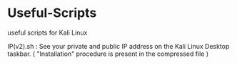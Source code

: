 # Useful-Scripts
useful scripts for Kali Linux

IP(v2).sh : See your private and public IP address on the Kali Linux Desktop taskbar.
            ( "Installation" procedure is present in the compressed file )
